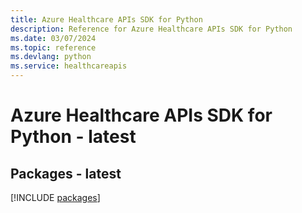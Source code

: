```yaml
---
title: Azure Healthcare APIs SDK for Python
description: Reference for Azure Healthcare APIs SDK for Python
ms.date: 03/07/2024
ms.topic: reference
ms.devlang: python
ms.service: healthcareapis
---
```

# Azure Healthcare APIs SDK for Python - latest
## Packages - latest
[!INCLUDE [packages](healthcare-apis-index.md)]